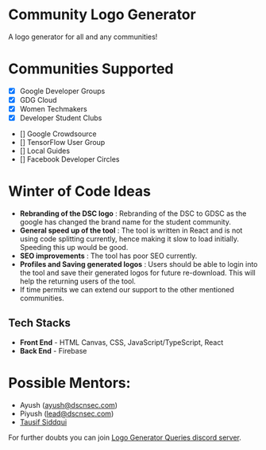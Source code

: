 # Community Logo Generator

A logo generator for all and any communities!

# Communities Supported

- [x] Google Developer Groups
- [x] GDG Cloud
- [x] Women Techmakers
- [x] Developer Student Clubs
- [] Google Crowdsource
- [] TensorFlow User Group
- [] Local Guides
- [] Facebook Developer Circles

# Winter of Code Ideas

- **Rebranding of the DSC logo** : Rebranding of the DSC to GDSC as the google has changed the brand name for the student community.
- **General speed up of the tool** : The tool is written in React and is not using code splitting currently, hence making it slow to load initially. Speeding this up would be good.
- **SEO improvements** : The tool has poor SEO currently.
- **Profiles and Saving generated logos** : Users should be able to login into the tool and save their generated logos for future re-download. This will help the returning users of the tool.
- If time permits we can extend our support to the other mentioned communities.

## Tech Stacks

- **Front End** - HTML Canvas, CSS, JavaScript/TypeScript, React
- **Back End** - Firebase

# Possible Mentors: 

- Ayush (ayush@dscnsec.com)
- Piyush (lead@dscnsec.com)
- [Tausif Siddqui](https://www.linkedin.com/in/md-tausif-siddiqui-2560b31a6)

For further doubts you can join [Logo Generator Queries discord server](https://discord.gg/NkMmFb8Vss).
